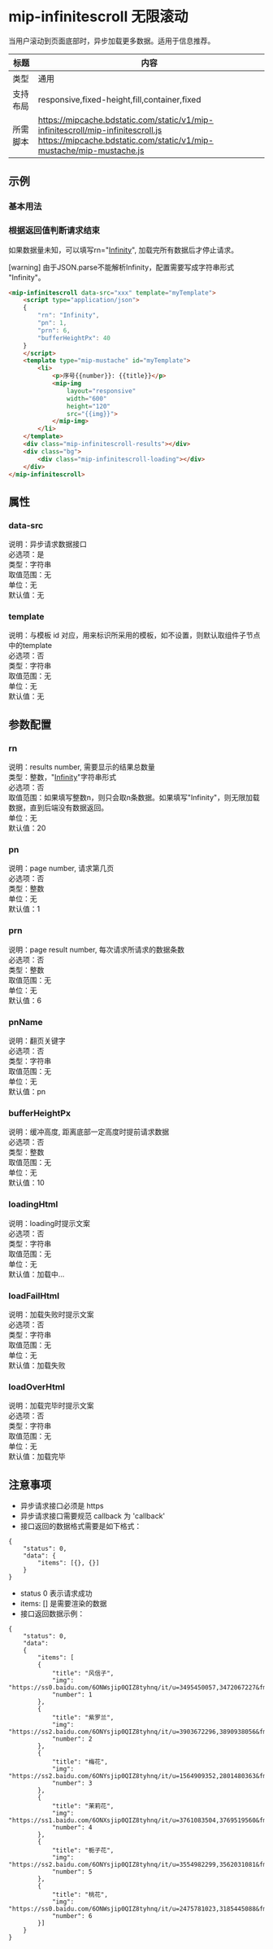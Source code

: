 # mip-infinitescroll 无限滚动

当用户滚动到页面底部时，异步加载更多数据。适用于信息推荐。

标题|内容
----|----
类型|通用
支持布局|responsive,fixed-height,fill,container,fixed
所需脚本|https://mipcache.bdstatic.com/static/v1/mip-infinitescroll/mip-infinitescroll.js<br/> https://mipcache.bdstatic.com/static/v1/mip-mustache/mip-mustache.js

## 示例

### 基本用法
<!--
```html
<mip-infinitescroll data-src="xxx" template="myTemplate">
    <script type="application/json">
    {
        "rn": 40,
        "pn": 1,
        "prn": 6,
        "pnName": "pn",
        "bufferHeightPx": 40,
        "loadingHtml": "loading",
        "loadFailHtml": "failed",
        "loadOverHtml": "over!"
    }
    </script>
    <template type="mip-mustache" id="myTemplate">
        <li>
            <mip-img
                layout="responsive"
                width="600"
                height="120"
                src="{{img}}">
            </mip-img>
            <p>序号:{{number}}</p>
        </li>
    </template>
    <div class="mip-infinitescroll-results"></div>
    <div class="bg">
        <div class="mip-infinitescroll-loading"></div>
    </div>

</mip-infinitescroll>
```
-->

### 根据返回值判断请求结束
如果数据量未知，可以填写rn="[Infinity](https://developer.mozilla.org/zh-CN/docs/Web/JavaScript/Reference/Global_Objects/Infinity)", 加载完所有数据后才停止请求。

[warning] 由于JSON.parse不能解析Infinity，配置需要写成字符串形式 "Infinity"。
```html
<mip-infinitescroll data-src="xxx" template="myTemplate">
    <script type="application/json">
    {
        "rn": "Infinity",
        "pn": 1,
        "prn": 6,
        "bufferHeightPx": 40
    }
    </script>
    <template type="mip-mustache" id="myTemplate">
        <li>
            <p>序号{{number}}: {{title}}</p>
            <mip-img
                layout="responsive"
                width="600"
                height="120"
                src="{{img}}">
            </mip-img>
        </li>
    </template>
    <div class="mip-infinitescroll-results"></div>
    <div class="bg">
        <div class="mip-infinitescroll-loading"></div>
    </div>
</mip-infinitescroll>
```

## 属性

### data-src

说明：异步请求数据接口   
必选项：是   
类型：字符串   
取值范围：无   
单位：无   
默认值：无   

### template

说明：与模板 id 对应，用来标识所采用的模板，如不设置，则默认取组件子节点中的template  
必选项：否   
类型：字符串   
取值范围：无   
单位：无   
默认值：无

## 参数配置

### rn

说明：results number, 需要显示的结果总数量  
类型：整数，"[Infinity](https://developer.mozilla.org/zh-CN/docs/Web/JavaScript/Reference/Global_Objects/Infinity)"字符串形式  
必选项：否   
取值范围：如果填写整数n，则只会取n条数据。如果填写"Infinity"，则无限加载数据，直到后端没有数据返回。   
单位：无   
默认值：20

### pn

说明：page number, 请求第几页  
必选项：否   
类型：整数    
单位：无   
默认值：1  

### prn

说明：page result number, 每次请求所请求的数据条数       
必选项：否   
类型：整数   
取值范围：无   
单位：无   
默认值：6  

### pnName

说明：翻页关键字            
必选项：否   
类型：字符串   
取值范围：无   
单位：无   
默认值：pn    

### bufferHeightPx

说明：缓冲高度, 距离底部一定高度时提前请求数据         
必选项：否   
类型：整数   
取值范围：无   
单位：无   
默认值：10   

### loadingHtml

说明：loading时提示文案         
必选项：否   
类型：字符串   
取值范围：无   
单位：无   
默认值：加载中...

### loadFailHtml

说明：加载失败时提示文案         
必选项：否   
类型：字符串   
取值范围：无   
单位：无   
默认值：加载失败

### loadOverHtml

说明：加载完毕时提示文案         
必选项：否   
类型：字符串   
取值范围：无   
单位：无   
默认值：加载完毕

## 注意事项

- 异步请求接口必须是 https
- 异步请求接口需要规范 callback 为 'callback'
- 接口返回的数据格式需要是如下格式：

```
{
    "status": 0, 
    "data": { 
        "items": [{}, {}]
    }
}
```
- status 0 表示请求成功
- items: [] 是需要渲染的数据
- 接口返回数据示例：
```
{
    "status": 0,
    "data":
    {
        "items": [
        {
            "title": "风信子",
            "img": "https://ss0.baidu.com/6ONWsjip0QIZ8tyhnq/it/u=3495450057,3472067227&fm=5",
            "number": 1
        },
        {
            "title": "紫罗兰",
            "img": "https://ss2.baidu.com/6ONYsjip0QIZ8tyhnq/it/u=3903672296,3890938056&fm=5",
            "number": 2
        },
        {
            "title": "梅花",
            "img": "https://ss2.baidu.com/6ONYsjip0QIZ8tyhnq/it/u=1564909352,2801480363&fm=5",
            "number": 3
        },
        {
            "title": "茉莉花",
            "img": "https://ss1.baidu.com/6ONXsjip0QIZ8tyhnq/it/u=3761083504,3769519560&fm=5",
            "number": 4
        },
        {
            "title": "栀子花",
            "img": "https://ss2.baidu.com/6ONYsjip0QIZ8tyhnq/it/u=3554982299,3562031081&fm=5",
            "number": 5
        },
        {
            "title": "桃花",
            "img": "https://ss0.baidu.com/6ONWsjip0QIZ8tyhnq/it/u=2475781023,3185445088&fm=5",
            "number": 6
        }]
    }
}
```

